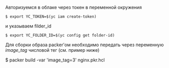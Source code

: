 Авторизуемся в облаке через токен в переменной окружения

`$ export YC_TOKEN=$(yc iam create-token)`

и указываем filder_id

`$ export YC_FOLDER_ID=$(yc config get folder-id)`

Для сборки образа packer'ом необходимо передать через переменную _image_tag_ числовой тег (см. пример ниже)

$ packer build -var 'image_tag=3' nginx.pkr.hcl

